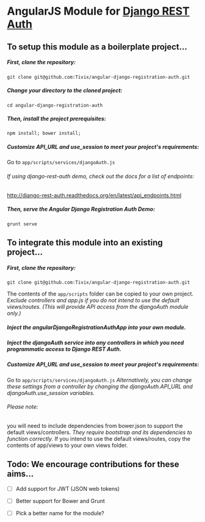 AngularJS Module for [Django REST Auth](https://github.com/Tivix/django-rest-auth)
==================================================================================

To setup this module as a boilerplate project...
---------------------------------------------------

##### First, clone the repository:
`git clone git@github.com:Tivix/angular-django-registration-auth.git`

##### Change your directory to the cloned project:
`cd angular-django-registration-auth`

##### Then, install the project prerequisites:
`npm install; bower install;`

##### Customize API_URL and use_session to meet your project's requirements:
Go to `app/scripts/services/djangoAuth.js`

###### If using django-rest-auth demo, check out the docs for a list of endpoints: 
http://django-rest-auth.readthedocs.org/en/latest/api_endpoints.html

##### Then, serve the Angular Django Registration Auth Demo:
`grunt serve`

To integrate this module into an existing project...
-------------------------------------------------------

##### First, clone the repository:
`git clone git@github.com:Tivix/angular-django-registration-auth.git`

The contents of the `app/scripts` folder can be copied to your own project.  
  *Exclude controllers and app.js if you do not intend to use the default views/routes. (This will provide API access from the djangoAuth module only.)*

##### Inject the angularDjangoRegistrationAuthApp into your own module.

##### Inject the djangoAuth service into any controllers in which you need programmatic access to Django REST Auth.

##### Customize API_URL and use_session to meet your project's requirements:
Go to `app/scripts/services/djangoAuth.js`
  *Alternatively, you can change these settings from a controller by changing the djangoAuth.API_URL and djangoAuth.use_session variables.*

###### Please note: 
  you will need to include dependencies from bower.json to support the default views/controllers.  *They require bootstrap and its dependencies to function correctly.*
  If you intend to use the default views/routes, copy the contents of app/views to your own views folder.
  
Todo: We encourage contributions for these aims...
-----------------------------------------------------

- [ ] Add support for JWT (JSON web tokens)

- [ ] Better support for Bower and Grunt

- [ ] Pick a better name for the module?
